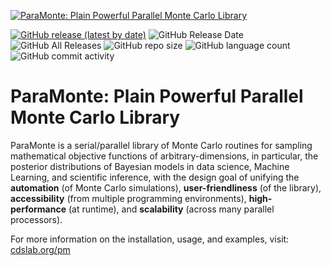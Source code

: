 [![ParaMonte: Plain Powerful Parallel Monte Carlo Library](https://www.cdslab.org/paramonte/images/paramonte.png)](https://www.cdslab.org/paramonte)  
  
[![GitHub release (latest by date)](https://img.shields.io/github/v/release/cdslaborg/paramonte?color=orange)](https://github.com/cdslaborg/paramonte/releases) 
![GitHub Release Date](https://img.shields.io/github/release-date/cdslaborg/paramonte?color=orange) 
![GitHub All Releases](https://img.shields.io/github/downloads/cdslaborg/paramonte/total?color=brightgreen) 
![GitHub repo size](https://img.shields.io/github/repo-size/cdslaborg/paramonte) 
![GitHub language count](https://img.shields.io/github/languages/count/cdslaborg/paramonte) 
![GitHub commit activity](https://img.shields.io/github/commit-activity/m/cdslaborg/paramonte?color=blue) 

ParaMonte: Plain Powerful Parallel Monte Carlo Library
======================================================

ParaMonte is a serial/parallel library of Monte Carlo routines for sampling mathematical objective functions of arbitrary-dimensions, in particular, the posterior distributions of Bayesian models in data science, Machine Learning, and scientific inference, with the design goal of unifying the **automation** (of Monte Carlo simulations), **user-friendliness** (of the library), **accessibility** (from multiple programming environments), **high-performance** (at runtime), and **scalability** (across many parallel processors).

For more information on the installation, usage, and examples, visit: [cdslab.org/pm](https://www.cdslab.org/paramonte)
